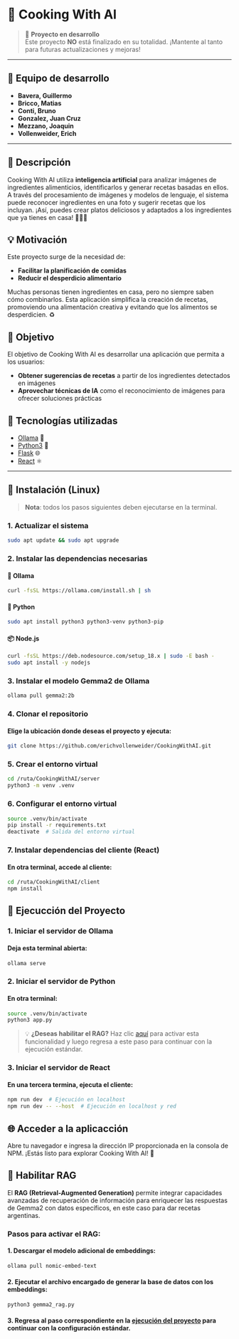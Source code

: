 # 🍰 **Cooking With AI** 

> 🚧 **Proyecto en desarrollo**  
> Este proyecto **NO** está finalizado en su totalidad. ¡Mantente al tanto para futuras actualizaciones y mejoras! 

---

## 👥 **Equipo de desarrollo**
- **Bavera, Guillermo**
- **Bricco, Matias**
- **Conti, Bruno**
- **Gonzalez, Juan Cruz**
- **Mezzano, Joaquin**
- **Vollenweider, Erich**

---

## 📖 **Descripción**
Cooking With AI utiliza **inteligencia artificial** para analizar imágenes de ingredientes alimenticios, identificarlos y generar recetas basadas en ellos. A través del procesamiento de imágenes y modelos de lenguaje, el sistema puede reconocer ingredientes en una foto y sugerir recetas que los incluyan. ¡Así, puedes crear platos deliciosos y adaptados a los ingredientes que ya tienes en casa! 🥕🍅🍲

## 💡 **Motivación**
Este proyecto surge de la necesidad de:
- **Facilitar la planificación de comidas**
- **Reducir el desperdicio alimentario**  

Muchas personas tienen ingredientes en casa, pero no siempre saben cómo combinarlos. Esta aplicación simplifica la creación de recetas, promoviendo una alimentación creativa y evitando que los alimentos se desperdicien. ♻️

## 🎯 **Objetivo**
El objetivo de Cooking With AI es desarrollar una aplicación que permita a los usuarios:
- **Obtener sugerencias de recetas** a partir de los ingredientes detectados en imágenes
- **Aprovechar técnicas de IA** como el reconocimiento de imágenes para ofrecer soluciones prácticas

## 🔧 **Tecnologías utilizadas**
- [Ollama](https://ollama.com) 🧠
- [Python3](https://www.python.org/) 🐍
- [Flask](https://flask.palletsprojects.com/en/stable/) 🌐
- [React](https://es.react.dev/) ⚛️

---

## 🚀 **Instalación (Linux)**
> **Nota**: todos los pasos siguientes deben ejecutarse en la terminal.

### 1. Actualizar el sistema
```bash
sudo apt update && sudo apt upgrade
```

### 2. Instalar las dependencias necesarias
#### 🧰 Ollama
```bash
curl -fsSL https://ollama.com/install.sh | sh
```

#### 🐍 Python
```bash
sudo apt install python3 python3-venv python3-pip
```

#### 📦 Node.js
```bash
curl -fsSL https://deb.nodesource.com/setup_18.x | sudo -E bash -
sudo apt install -y nodejs
```

### 3. Instalar el modelo Gemma2 de Ollama
```bash
ollama pull gemma2:2b
```

### 4. Clonar el repositorio
#### Elige la ubicación donde deseas el proyecto y ejecuta:
```bash
git clone https://github.com/erichvollenweider/CookingWithAI.git
```
### 5. Crear el entorno virtual
```bash
cd /ruta/CookingWithAI/server
python3 -m venv .venv
```

### 6. Configurar el entorno virtual
```bash
source .venv/bin/activate
pip install -r requirements.txt
deactivate  # Salida del entorno virtual
```

### 7. Instalar dependencias del cliente (React)
#### En otra terminal, accede al cliente:
```bash
cd /ruta/CookingWithAI/client
npm install
```

## 🏁 **Ejecucción del Proyecto**

### 1. Iniciar el servidor de Ollama
#### Deja esta terminal abierta:
```bash
ollama serve
```

### 2. Iniciar el servidor de Python
#### En otra terminal:
```bash
source .venv/bin/activate
python3 app.py
```
> 💡 **¿Deseas habilitar el RAG?** Haz clic [aquí](#habilitar-rag) para activar esta funcionalidad y luego regresa a este paso para continuar con la ejecución estándar.

### 3. Iniciar el servidor de React
#### En una tercera termina, ejecuta el cliente:
```bash
npm run dev  # Ejecución en localhost
npm run dev -- --host  # Ejecución en localhost y red
```

## 🌐 **Acceder a la aplicacción**
Abre tu navegador e ingresa la dirección IP proporcionada en la consola de NPM. ¡Estás listo para explorar Cooking With AI! 🎉

## 🔎 **Habilitar RAG**
El **RAG (Retrieval-Augmented Generation)** permite integrar capacidades avanzadas de recuperación de información para enriquecer las respuestas de Gemma2 con datos específicos, en este caso para dar recetas argentinas.  

### Pasos para activar el RAG:
#### 1. Descargar el modelo adicional de embeddings:
```bash
ollama pull nomic-embed-text
```

#### 2. Ejecutar el archivo encargado de generar la base de datos con los embeddings:
```bash
python3 gemma2_rag.py
```

#### 3. Regresa al paso correspondiente en la [ejecución del proyecto](#iniciar-el-servidor-de-python) para continuar con la configuración estándar.


